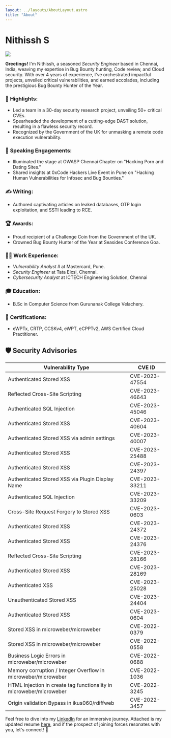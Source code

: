 ```yaml
---
layout: ../layouts/AboutLayout.astro
title: "About"
---
```



# Nithissh S 

![](../../public/assets/Hackers-79.png)

**Greetings!** I'm Nithissh, a seasoned *Security Engineer* based in Chennai, India, weaving my expertise in Bug Bounty hunting, Code review, and Cloud security. With over 4 years of experience, I've orchestrated impactful projects, unveiled critical vulnerabilities, and earned accolades, including the prestigious Bug Bounty Hunter of the Year.

### 🌟 **Highlights:**
- Led a team in a 30-day security research project, unveiling 50+ critical CVEs.
- Spearheaded the development of a cutting-edge DAST solution, resulting in a flawless security record.
- Recognized by the Government of the UK for unmasking a remote code execution vulnerability.

### 🎤 **Speaking Engagements:**
- Illuminated the stage at OWASP Chennai Chapter on "Hacking Porn and Dating Sites."
- Shared insights at 0xCode Hackers Live Event in Pune on "Hacking Human Vulnerabilities for Infosec and Bug Bounties."

### ✍️ **Writing:**
- Authored captivating articles on leaked databases, OTP login exploitation, and SSTI leading to RCE.

### 🏆 **Awards:**
- Proud recipient of a Challenge Coin from the Government of the UK.
- Crowned Bug Bounty Hunter of the Year at Seasides Conference Goa.

### 👨‍💼 **Work Experience:**
- *Vulnerability Analyst II* at Mastercard, Pune.
- *Security Engineer* at Tata Elxsi, Chennai.
- *Cybersecurity Analyst* at ICTECH Engineering Solution, Chennai
  
### 🎓 **Education:**
- B.Sc in Computer Science from Gurunanak College Velachery.

### 🚀 **Certifications:**
- eWPTx, CRTP, CCSKv4, eWPT, eCPPTv2, AWS Certified Cloud Practitioner.


## 🛡️ **Security Advisories**

| Vulnerability Type                         | CVE ID         |
|--------------------------------------------|----------------|
| Authenticated Stored XSS                   | CVE-2023-47554 |
| Reflected Cross-Site Scripting              | CVE-2023-46643 |
| Authenticated SQL Injection                | CVE-2023-45046 |
| Authenticated Stored XSS                   | CVE-2023-40604 |
| Authenticated Stored XSS via admin settings | CVE-2023-40007 |
| Authenticated Stored XSS                   | CVE-2023-25488 |
| Authenticated Stored XSS                   | CVE-2023-24397 |
| Authenticated Stored XSS via Plugin Display Name | CVE-2023-33211 |
| Authenticated SQL Injection                | CVE-2023-33209 |
| Cross-Site Request Forgery to Stored XSS    | CVE-2023-0603  |
| Authenticated Stored XSS                   | CVE-2023-24372 |
| Authenticated Stored XSS                   | CVE-2023-24376 |
| Reflected Cross-Site Scripting              | CVE-2023-28166 |
| Authenticated Stored XSS                   | CVE-2023-28169 |
| Authenticated XSS                         | CVE-2023-25028 |
| Unauthenticated Stored XSS                | CVE-2023-24404 |
| Authenticated Stored XSS                   | CVE-2023-0604  |
| Stored XSS in microweber/microweber         | CVE-2022-0379  |
| Stored XSS in microweber/microweber         | CVE-2022-0558  |
| Business Logic Errors in microweber/microweber | CVE-2022-0688  |
| Memory corruption / Integer Overflow in microweber/microweber | CVE-2022-1036  |
| HTML Injection in create tag functionality in microweber/microweber | CVE-2022-3245  |
| Origin validation Bypass in ikus060/rdiffweb | CVE-2022-3457  |

Feel free to dive into my [LinkedIn](https://www.linkedin.com/in/nithisshs/) for an immersive journey. Attached is my updated resume [here](https://drive.google.com/file/d/1utTzJvUv29Hx4MbdOacon6T_q2AVJs9R/view?usp=drivesdk), and if the prospect of joining forces resonates with you, let's connect! 🚀
